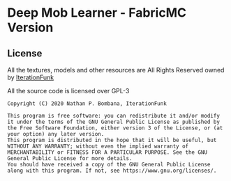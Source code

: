# Deep Mob Learner - FabricMC Version

## License
All the textures, models and other resources are All Rights Reserved owned by [IterationFunk](https://github.com/xt9/)

All the source code is licensed over GPL-3

```
Copyright (C) 2020 Nathan P. Bombana, IterationFunk

This program is free software: you can redistribute it and/or modify it under the terms of the GNU General Public License as published by the Free Software Foundation, either version 3 of the License, or (at your option) any later version.
This program is distributed in the hope that it will be useful, but WITHOUT ANY WARRANTY; without even the implied warranty of MERCHANTABILITY or FITNESS FOR A PARTICULAR PURPOSE. See the GNU General Public License for more details.
You should have received a copy of the GNU General Public License along with this program. If not, see https://www.gnu.org/licenses/.
```
